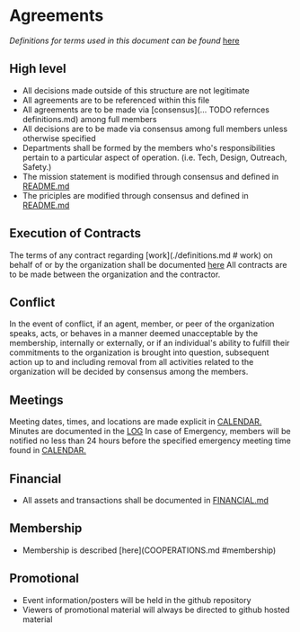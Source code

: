 # Agreements

*Definitions for terms used in this document can be found* [here](./DEFINITIONS.md)

## High level

 - All decisions made outside of this structure are not legitimate
 - All agreements are to be referenced within this file
 - All agreements are to be made via [consensus](... TODO refernces definitions.md) among full members
 - All decisions are to be made via consensus among full members unless otherwise specified
 - Departments shall be formed by the members who's responsibilities pertain to a particular aspect of operation. (i.e. Tech, Design, Outreach, Safety.)
 - The mission statement is modified through consensus and defined in [README.md](./README.md#Mission)
 - The priciples are modified through consensus and defined in [README.md](./README.md#Principles)

## Execution of Contracts

The terms of any contract regarding [work](./definitions.md # work) on behalf of or by the organization shall be documented [here](TODO.) All contracts are to be made between the organization and the contractor.

## Conflict

In the event of conflict, if an agent, member, or peer of the organization speaks, acts, or behaves in a manner deemed unacceptable by the membership, internally or externally, or if an individual's ability to fulfill their commitments to the organization is brought into question, subsequent action up to and including removal from all activities related to the organization will be decided by consensus among the members.

## Meetings

Meeting dates, times, and locations are made explicit in [CALENDAR.](./CALENDAR.md) Minutes are documented in the [LOG](./LOG.md) In case of Emergency, members will be notified no less than 24 hours before the specified emergency meeting time found in [CALENDAR.](./CALENDAR.md)

## Financial

 - All assets and transactions shall be documented in [FINANCIAL.md](./FINANCIAL.md)
 
## Membership
 - Membership is described [here](COOPERATIONS.md #membership)

## Promotional

 - Event information/posters will be held in the github repository
 - Viewers of promotional material will always be directed to github hosted
   material
